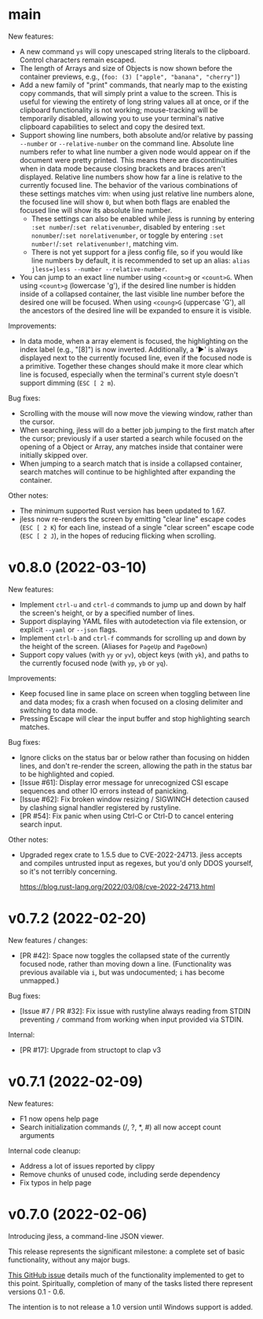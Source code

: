main
====

New features:
- A new command `ys` will copy unescaped string literals to the
  clipboard. Control characters remain escaped.
- The length of Arrays and size of Objects is now shown before the
  container previews, e.g., (`foo: (3) ["apple", "banana", "cherry"]`)
- Add a new family of "print" commands, that nearly map to the existing
  copy commands, that will simply print a value to the screen. This is
  useful for viewing the entirety of long string values all at once, or
  if the clipboard functionality is not working; mouse-tracking will be
  temporarily disabled, allowing you to use your terminal's native
  clipboard capabilities to select and copy the desired text.
- Support showing line numbers, both absolute and/or relative by passing
  `--number` or `--relative-number` on the command line. Absolute line
  numbers refer to what line number a given node would appear on if the
  document were pretty printed. This means there are discontinuities
  when in data mode because closing brackets and braces aren't
  displayed. Relative line numbers show how far a line is relative to
  the currently focused line. The behavior of the various combinations
  of these settings matches vim: when using just relative line numbers
  alone, the focused line will show `0`, but when both flags are enabled
  the focused line will show its absolute line number.
  - These settings can also be enabled while jless is running by
    entering `:set number`/`:set relativenumber`, disabled by entering
    `:set nonumber`/`:set norelativenumber`, or toggle by entering
    `:set number!`/`:set relativenumber!`, matching vim.
  - There is not yet support for a jless config file, so if you would
    like line numbers by default, it is recommended to set up an alias:
    `alias jless=jless --number --relative-number`.
- You can jump to an exact line number using `<count>g` or `<count>G`.
  When using `<count>g` (lowercase 'g'), if the desired line number is
  hidden inside of a collapsed container, the last visible line number
  before the desired one will be focused. When using `<coung>G`
  (uppercase 'G'), all the ancestors of the desired line will be
  expanded to ensure it is visible.

Improvements:
- In data mode, when a array element is focused, the highlighting on the
  index label (e.g., "[8]") is now inverted. Additionally, a '▶' is
  always displayed next to the currently focused line, even if the
  focused node is a primitive. Together these changes should make it
  more clear which line is focused, especially when the terminal's
  current style doesn't support dimming (`ESC [ 2 m`).

Bug fixes:
- Scrolling with the mouse will now move the viewing window, rather than
  the cursor.
- When searching, jless will do a better job jumping to the first match
  after the cursor; previously if a user started a search while focused
  on the opening of a Object or Array, any matches inside that container
  were initially skipped over.
- When jumping to a search match that is inside a collapsed container,
  search matches will continue to be highlighted after expanding the
  container.

Other notes:
- The minimum supported Rust version has been updated to 1.67.
- jless now re-renders the screen by emitting "clear line" escape codes
  (`ESC [ 2 K`) for each line, instead of a single "clear screen" escape
  code (`ESC [ 2 J`), in the hopes of reducing flicking when scrolling.


v0.8.0 (2022-03-10)
===================

New features:
- Implement `ctrl-u` and `ctrl-d` commands to jump up and down by half
  the screen's height, or by a specified number of lines.
- Support displaying YAML files with autodetection via file extension,
  or explicit `--yaml` or `--json` flags.
- Implement `ctrl-b` and `ctrl-f` commands for scrolling up and down by
  the height of the screen. (Aliases for `PageUp` and `PageDown`)
- Support copy values (with `yy` or `yv`), object keys (with `yk`), and
  paths to the currently focused node (with `yp`, `yb` or `yq`).

Improvements:
- Keep focused line in same place on screen when toggling between line
  and data modes; fix a crash when focused on a closing delimiter and
  switching to data mode.
- Pressing Escape will clear the input buffer and stop highlighting
  search matches.

Bug fixes:
- Ignore clicks on the status bar or below rather than focusing on
  hidden lines, and don't re-render the screen, allowing the path in the
  status bar to be highlighted and copied.
- [Issue #61]: Display error message for unrecognized CSI escape
  sequences and other IO errors instead of panicking.
- [Issue #62]: Fix broken window resizing / SIGWINCH detection caused
  by clashing signal handler registered by rustyline.
- [PR #54]: Fix panic when using Ctrl-C or Ctrl-D to cancel entering
  search input.

Other notes:
- Upgraded regex crate to 1.5.5 due to CVE-2022-24713. jless accepts
  and compiles untrusted input as regexes, but you'd only DDOS yourself,
  so it's not terribly concerning.

  https://blog.rust-lang.org/2022/03/08/cve-2022-24713.html


v0.7.2 (2022-02-20)
==================

New features / changes:
- [PR #42]: Space now toggles the collapsed state of the currently focused
  node, rather than moving down a line. (Functionality was previous
  available via `i`, but was undocumented; `i` has become unmapped.)

Bug fixes:
- [Issue #7 / PR #32]: Fix issue with rustyline always reading from
  STDIN preventing `/` command from working when input provided via
  STDIN.

Internal:
- [PR #17]: Upgrade from structopt to clap v3


v0.7.1 (2022-02-09)
==================

New features:
- F1 now opens help page
- Search initialization commands (/, ?, *, #) all now accept count
  arguments

Internal code cleanup:
- Address a lot of issues reported by clippy
- Remove chunks of unused code, including serde dependency
- Fix typos in help page


v0.7.0 (2022-02-06)
==================

Introducing jless, a command-line JSON viewer.

This release represents the significant milestone: a complete set of basic
functionality, without any major bugs.

[This GitHub issue](https://github.com/PaulJuliusMartinez/jless/issues/1)
details much of the functionality implemented to get to this point.
Spiritually, completion of many of the tasks listed there represent versions
0.1 - 0.6.

The intention is to not release a 1.0 version until Windows support is added.
